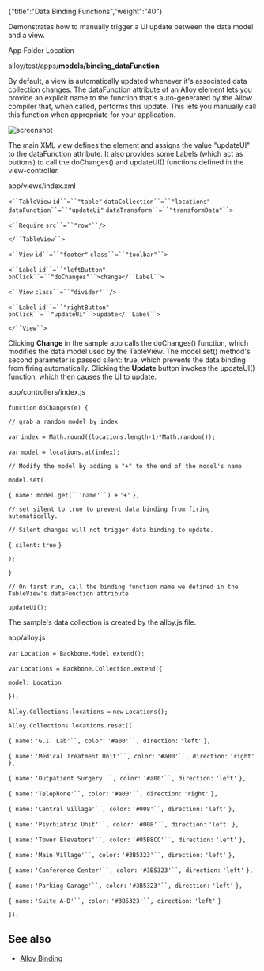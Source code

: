 {"title":"Data Binding Functions","weight":"40"} 

Demonstrates how to manually trigger a UI update between the data model and a view.

App Folder Location

alloy/test/apps/**models/binding\_dataFunction**

By default, a view is automatically updated whenever it's associated data collection changes. The dataFunction attribute of an Alloy element lets you provide an explicit name to the function that's auto-generated by the Allow compiler that, when called, performs this update. This lets you manually call this function when appropriate for your application.

![screenshot](/Images/appc/download/attachments/41846626/screenshot.png)

The main XML view defines the <TableView/> element and assigns the value "updateUI" to the dataFunction attribute. It also provides some Labels (which act as buttons) to call the doChanges() and updateUI() functions defined in the view-controller.

app/views/index.xml

`<``TableView`  `id``=``"table"`  `dataCollection``=``"locations"`  `dataFunction``=``"updateUi"`  `dataTransform``=``"transformData"``>`

`<``Require`  `src``=``"row"``/>`

`</``TableView``>`

`<``View`  `id``=``"footer"`  `class``=``"toolbar"``>`

`<``Label`  `id``=``"leftButton"`  `onClick``=``"doChanges"``>change</``Label``>`

`<``View`  `class``=``"divider"``/>`

`<``Label`  `id``=``"rightButton"`  `onClick``=``"updateUi"``>update</``Label``>`

`</``View``>`

Clicking **Change** in the sample app calls the doChanges() function, which modifies the data model used by the TableView. The model.set() method's second parameter is passed silent: true, which prevents the data binding from firing automatically. Clicking the **Update** button invokes the updateUI() function, which then causes the UI to update.

app/controllers/index.js

`function` `doChanges(e) {`

`// grab a random model by index`

`var` `index = Math.round((locations.length-1)*Math.random());`

`var` `model = locations.at(index);`

`// Modify the model by adding a "+" to the end of the model's name`

`model.set(`

`{ name: model.get(``'name'``) +` `'+'` `},`

`// set silent to true to prevent data binding from firing automatically. `

`// Silent changes will not trigger data binding to update.`

`{ silent:` `true` `}`

`);`

`}`

`// On first run, call the binding function name we defined in the TableView's dataFunction attribute`

`updateUi();`

The sample's data collection is created by the alloy.js file.

app/alloy.js

`var` `Location = Backbone.Model.extend();`

`var` `Locations = Backbone.Collection.extend({`

`model: Location`

`});`

`Alloy.Collections.locations =` `new` `Locations();`

`Alloy.Collections.locations.reset([`

`{ name:` `'G.I. Lab'``, color:` `'#a00'``, direction:` `'left'` `},`

`{ name:` `'Medical Treatment Unit'``, color:` `'#a00'``, direction:` `'right'` `},`

`{ name:` `'Outpatient Surgery'``, color:` `'#a00'``, direction:` `'left'` `},`

`{ name:` `'Telephone'``, color:` `'#a00'``, direction:` `'right'` `},`

`{ name:` `'Central Village'``, color:` `'#008'``, direction:` `'left'` `},`

`{ name:` `'Psychiatric Unit'``, color:` `'#008'``, direction:` `'left'` `},`

`{ name:` `'Tower Elevators'``, color:` `'#05B8CC'``, direction:` `'left'` `},`

`{ name:` `'Main Village'``, color:` `'#3B5323'``, direction:` `'left'` `},`

`{ name:` `'Conference Center'``, color:` `'#3B5323'``, direction:` `'left'` `},`

`{ name:` `'Parking Garage'``, color:` `'#3B5323'``, direction:` `'left'` `},`

`{ name:` `'Suite A-D'``, color:` `'#3B5323'``, direction:` `'left'` `}`

`]);`

## See also

*   [Alloy Binding](/docs/appc/Alloy_Framework/Alloy_Guide/Alloy_Models/Alloy_Data_Binding/#Alloybinding)